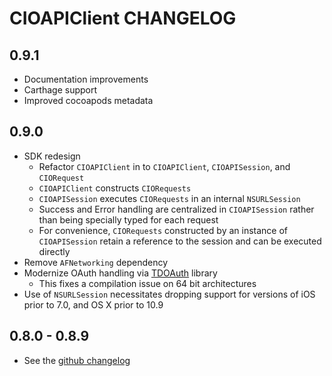 # CIOAPIClient CHANGELOG

## 0.9.1

* Documentation improvements
* Carthage support
* Improved cocoapods metadata

## 0.9.0

* SDK redesign
    - Refactor `CIOAPIClient` in to `CIOAPIClient`, `CIOAPISession`, and `CIORequest`
    - `CIOAPIClient` constructs `CIORequests`
    - `CIOAPISession` executes `CIORequests` in an internal `NSURLSession`
    - Success and Error handling are centralized in `CIOAPISession` rather than being specially typed for each request
    - For convenience, `CIORequests` constructed by an instance of `CIOAPISession` retain a reference to the session and can be executed directly
* Remove `AFNetworking` dependency
* Modernize OAuth handling via [TDOAuth](https://github.com/tweetdeck/tdoauth) library
    - This fixes a compilation issue on 64 bit architectures
* Use of `NSURLSession` necessitates dropping support for versions of iOS prior to 7.0, and OS X prior to 10.9

## 0.8.0 - 0.8.9

* See the [github changelog](https://github.com/contextio/contextio-ios/commits/0.8.9)